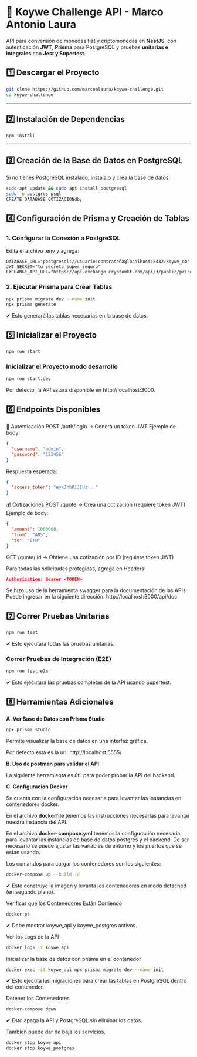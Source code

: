 # 🚀 Koywe Challenge API - Marco Antonio Laura
API para conversión de monedas fiat y criptomonedas en **NestJS**, con autenticación **JWT**, **Prisma** para PostgreSQL y pruebas **unitarias e integrales** con **Jest y Supertest**.

## 1️⃣ Descargar el Proyecto
```bash
git clone https://github.com/marcoalaura/koywe-challenge.git
cd koywe-challenge
```

---

## 2️⃣ Instalación de Dependencias

```bash
npm install
```

---

## 3️⃣ Creación de la Base de Datos en PostgreSQL
Si no tienes PostgreSQL instalado, instálalo y crea la base de datos:
```bash
sudo apt update && sudo apt install postgresql
sudo -u postgres psql
CREATE DATABASE COTIZACIONdb;
```

## 4️⃣ Configuración de Prisma y Creación de Tablas

### 1️. Configurar la Conexión a PostgreSQL
Edita el archivo .env y agrega:

```env
DATABASE_URL="postgresql://usuario:contraseña@localhost:5432/koywe_db"
JWT_SECRET="tu_secreto_super_seguro"
EXCHANGE_API_URL="https://api.exchange.cryptomkt.com/api/3/public/price/rate"
```

### 2️. Ejecutar Prisma para Crear Tablas
```bash
npx prisma migrate dev --name init
npx prisma generate
```
✔ Esto generará las tablas necesarias en la base de datos.

## 5️⃣ Inicializar el Proyecto
```bash
npm run start
```

### Inicializar el Proyecto modo desarrollo
```bash
npm run start:dev
```

Por defecto, la API estará disponible en http://localhost:3000.


## 6️⃣ Endpoints Disponibles
🔑 Autenticación
POST /auth/login → Genera un token JWT
Ejemplo de body:
```json
{
  "username": "admin",
  "password": "123456"
}
```
Respuesta esperada:
```json
{
  "access_token": "eyxJhbOiJIUz..."
}
```
💰 Cotizaciones
POST /quote → Crea una cotización (requiere token JWT)
Ejemplo de body:
```json
{
  "amount": 1000000,
  "from": "ARS",
  "to": "ETH"
}
```
GET /quote/:id → Obtiene una cotización por ID (requiere token JWT)

Para todas las solicitudes protegidas, agrega en Headers:
```json
Authorization: Bearer <TOKEN>
```

Se hizo uso de la herramienta swagger para la documentación de las APIs.
Puede ingresar en la siguiente dirección: http://localhost:3000/api/doc

## 7️⃣ Correr Pruebas Unitarias
```bash
npm run test
```
✔ Esto ejecutará todas las pruebas unitarias.

### Correr Pruebas de Integración (E2E)
```bash
npm run test:e2e
```
✔ Esto ejecutará las pruebas completas de la API usando Supertest.

## 8️⃣ Herramientas Adicionales
**A. Ver Base de Datos con Prisma Studio**
```bash
npx prisma studio
```
Permite visualizar la base de datos en una interfaz gráfica.

Por defecto esta es la url: http://localhost:5555/

**B. Uso de postman para validar el API**

La siguiente herramienta es útil para poder probar la API del backend.

**C. Configuracion Docker**

Se cuenta con la configuración necesaria para levantar las instancias en contenedores docker.

En el archivo **dockerfile** tenemos las instrucciones necesarias para levantar nuestra instancia del API.

En el archivo **docker-compose.yml**  tenemos la configuración necesaria para levantar las instancias de base de datos postgres y el backend. De ser necesario se puede ajustar las variables de entorno y los puertos que se estan usando.

Los comandos para cargar los contenedores son los siguientes:

```bash
docker-compose up --build -d
```
✔ Esto construye la imagen y levanta los contenedores en modo detached (en segundo plano).

Verificar que los Contenedores Están Corriendo
```bash
docker ps
```
✔ Debe mostrar koywe_api y koywe_postgres activos.

Ver los Logs de la API
```bash
docker logs -f koywe_api
```

Inicializar la base de datos con prisma en el contenedor
```bash
docker exec -it koywe_api npx prisma migrate dev --name init
```
✔ Esto ejecuta las migraciones para crear las tablas en PostgreSQL dentro del contenedor.

Detener los Contenedores

```bash
docker-compose down
```
✔ Esto apaga la API y PostgreSQL sin eliminar los datos.

Tambien puede dar de baja los servicios.
```bash
docker stop koywe_api
docker stop koywe_postgres
```